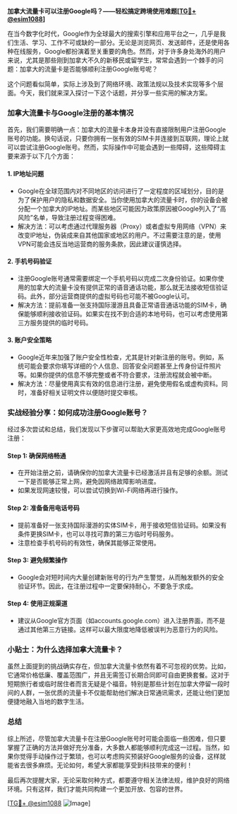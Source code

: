 **加拿大流量卡可以注册Google吗？——轻松搞定跨境使用难题[[TG💪+ @esim1088](https://t.me/s/esim1088)]**

在当今数字化时代，Google作为全球最大的搜索引擎和应用平台之一，几乎是我们生活、学习、工作不可或缺的一部分。无论是浏览网页、发送邮件，还是使用各种在线服务，Google都扮演着至关重要的角色。然而，对于许多身处海外的用户来说，尤其是那些刚到加拿大不久的新移民或留学生，常常会遇到一个棘手的问题：加拿大的流量卡是否能够顺利注册Google账号呢？

这个问题看似简单，实际上涉及到了网络环境、政策法规以及技术实现等多个层面。今天，我们就来深入探讨一下这个话题，并分享一些实用的解决方案。

### 加拿大流量卡与Google注册的基本情况

首先，我们需要明确一点：加拿大的流量卡本身并没有直接限制用户注册Google账号的功能。换句话说，只要你拥有一张有效的SIM卡并连接到互联网，理论上就可以尝试注册Google账号。然而，实际操作中可能会遇到一些障碍，这些障碍主要来源于以下几个方面：

#### 1. **IP地址问题**
   - Google在全球范围内对不同地区的访问进行了一定程度的区域划分，目的是为了保护用户的隐私和数据安全。当你使用加拿大的流量卡时，你的设备会被分配一个加拿大的IP地址。而某些地区可能因为政策原因被Google列入了“高风险”名单，导致注册过程变得困难。
   - 解决方法：可以考虑通过代理服务器（Proxy）或者虚拟专用网络（VPN）来改变IP地址，伪装成来自其他国家或地区的用户。不过需要注意的是，使用VPN可能会违反当地运营商的服务条款，因此建议谨慎选择。

#### 2. **手机号码验证**
   - 注册Google账号通常需要绑定一个手机号码以完成二次身份验证。如果你使用的加拿大的流量卡没有提供正常的语音通话功能，那么就无法接收短信验证码。此外，部分运营商提供的虚拟号码也可能不被Google认可。
   - 解决方法：提前准备一张支持国际漫游且具备正常语音通话功能的SIM卡，确保能够顺利接收验证码。如果实在找不到合适的本地号码，也可以考虑使用第三方服务提供的临时号码。

#### 3. **账户安全策略**
   - Google近年来加强了账户安全性检查，尤其是针对新注册的账号。例如，系统可能会要求你填写详细的个人信息、回答安全问题甚至上传身份证件照片等。如果你提供的信息不够完整或者不符合要求，注册流程就会被中断。
   - 解决方法：尽量使用真实有效的信息进行注册，避免使用假名或虚构资料。同时，准备好相关证明文件以便随时提交审核。

### 实战经验分享：如何成功注册Google账号？

经过多次尝试和总结，我们发现以下步骤可以帮助大家更高效地完成Google账号注册：

#### Step 1: 确保网络畅通
   - 在开始注册之前，请确保你的加拿大流量卡已经激活并且有足够的余额。测试一下是否能够正常上网，避免因网络故障影响进度。
   - 如果发现网速较慢，可以尝试切换到Wi-Fi网络再进行操作。

#### Step 2: 准备备用电话号码
   - 提前准备好一张支持国际漫游的实体SIM卡，用于接收短信验证码。如果没有条件更换SIM卡，也可以寻找可靠的第三方临时号码服务。
   - 注意检查手机号码的有效性，确保其能够正常使用。

#### Step 3: 避免频繁操作
   - Google会对短时间内大量创建新账号的行为产生警觉，从而触发额外的安全验证环节。因此，在注册过程中一定要保持耐心，不要急于求成。

#### Step 4: 使用正规渠道
   - 建议从Google官方页面（如accounts.google.com）进入注册界面，而不是通过其他第三方链接。这样可以最大限度地降低被误判为恶意行为的风险。

### 小贴士：为什么选择加拿大流量卡？

虽然上面提到的挑战确实存在，但加拿大流量卡依然有着不可忽视的优势。比如，它通常价格低廉、覆盖范围广，并且无需签订长期合同即可自由更换套餐。这对于短期旅行者或临时居住者而言无疑是个福音。特别是那些计划在加拿大停留一段时间的人群，一张优质的流量卡不仅能帮助他们解决日常通讯需求，还能让他们更加便捷地融入当地的数字生活。

### 总结

综上所述，尽管加拿大流量卡在注册Google账号时可能会面临一些困难，但只要掌握了正确的方法并做好充分准备，大多数人都能够顺利完成这一过程。当然，如果你觉得手动操作过于繁琐，也可以考虑购买预装好Google服务的设备，这样就能省去很多麻烦。无论如何，希望大家都能享受到科技带来的便利！

最后再次提醒大家，无论采取何种方式，都要遵守相关法律法规，维护良好的网络环境。只有这样，我们才能共同构建一个更加开放、包容的世界。

[[TG💪+ @esim1088](https://t.me/s/esim1088) ![Image](https://i.postimg.cc/4NQfJmqS/Snipaste-2025-05-13-00-14-12.png)]